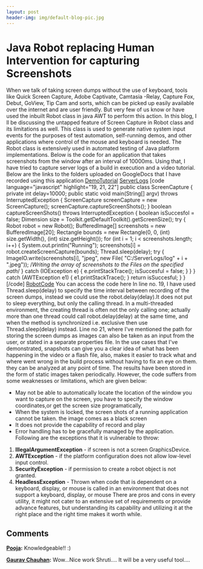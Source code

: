 ```yaml
---
layout: post
header-img: img/default-blog-pic.jpg
---
```


# Java Robot replacing Human Intervention for capturing Screenshots

When we talk of taking screen dumps without the use of keyboard, tools like Quick Screen Capture, Adobe Captivate, Camtasia -Relay, Capture Fox, Debut, GoView, Tip Cam and sorts, which can be picked up easily available over the internet and are user friendly. But very few of us know or have used the inbuilt Robot class in java AWT to perform this action. In this blog, I ll be discussing the untapped feature of Screen Capture in Robot class and its limitations as well. This class is used to generate native system input events for the purposes of test automation, self-running demos, and other applications where control of the mouse and keyboard is needed. The Robot class is extensively used in automated testing of Java platform implementations. Below is the code for an application that takes screenshots from the window after an interval of 10000ms. Using that, I have tried to capture server logs of a build in execution and a video tutorial. Below are the links to the folders uploaded on GoogleDocs that I have recorded using this application [DemoTutorial](https://docs.google.com/?authuser=0#folders/0B__Z-mJq2wRnbkx0dllrQnFTUFd2X3h0cDRFb3gxZw) [ServerLogs](https://docs.google.com/?authuser=0#folders/0B__Z-mJq2wRnVVByMF9OSHJRcm1MWUhnZEZONFV0Zw) [code language="javascript" highlight="19, 21, 22"] public class ScreenCapture { private int delay=10000; public static void main(String[] argv) throws InterruptedException { ScreenCapture screenCapture = new ScreenCapture(); screenCapture.captureScreenShots(); } boolean captureScreenShots() throws InterruptedException { boolean isSuccesfol = false; Dimension size = Toolkit.getDefaultToolkit().getScreenSize(); try { Robot robot = new Robot(); BufferedImage[] screenshots = new BufferedImage[20]; Rectangle bounds = new Rectangle(0, 0, (int) size.getWidth(), (int) size.getHeight()); for (int i = 1; i < screenshots.length; i++) { System.out.println("Running"); screenshots[i] = robot.createScreenCapture(bounds); Thread.sleep(delay); try { ImageIO.write(screenshots[i], "jpeg", new File( "C:/ServerLogs/log" \+ i + ".jpeg")); /*Writing the array of screenshots to the Files on the specified path*/ } catch (IOException e) { e.printStackTrace(); isSuccesful = false; } } } catch (AWTException e1) { e1.printStackTrace(); } return isSuccesful; } } [/code] [RobotCode](https://github.com/ShrutiKhattar/RobotDemo) You can access the code here In line no. 19, I have used Thread.sleep(delay) to specify the time interval between recording of the screen dumps, instead we could use the robot.delay(delay).It does not put to sleep everything, but only the calling thread. In a multi-threaded environment, the creating thread is often not the only calling one; actually more than one thread could call robot.delay(delay) at the same time, and when the method is synchronized i.e. exclusive then use Thread.sleep(delay) instead. Line no 21, where I've mentioned the path for storing the screen dumps as images can also be taken as an input from the user, or stated in a separate properties file. In the use cases that I've demonstrated, snapshots can give you a clear idea of what has been happening in the video or a flash file, also, makes it easier to track what and where went wrong in the build process without having to fix an eye on them. they can be analyzed at any point of time. The results have been stored in the form of static images taken periodically. However, the code suffers from some weaknesses or limitations, which are given below: 

  * May not be able to automatically locate the location of the window you want to capture on the screen, you have to specify the window coordinates,or get the screen size programatically,
  * When the system is locked, the screen shots of a running application cannot be taken. the image comes as a black screen
  * It does not provide the capability of record and play
  * Error handling has to be gracefully managed by the application.
Following are the exceptions that it is vulnerable to throw: 
  1. **IllegalArgumentException** \- if screen is not a screen GraphicsDevice.
  2. **AWTException** \- if the platform configuration does not allow low-level input control.
  3. **SecurityException** \- if permission to create a robot object is not granted.
  4. **HeadlessException** \- Thrown when code that is dependent on a keyboard, display, or mouse is called in an environment that does not support a keyboard, display, or mouse
There are pros and cons in every utility, it might not cater to an extensive set of requirements or provide advance features, but understanding its capability and utilizing it at the right place and the right time makes it worth while.

## Comments

**[Pooja](#8069 "2012-03-27 20:03:22"):** Knowledgeable!! :)

**[Gaurav Chauhan](#8055 "2012-03-27 11:56:33"):** Wow...Nice work Shruti.... It will be a very useful tool....

